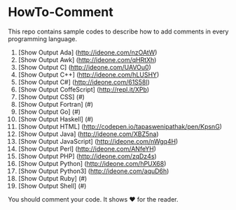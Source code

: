 HowTo-Comment
=============

This repo contains sample codes to describe how to add comments in every programming language.

1.  [Show Output Ada] (http://ideone.com/nzOAtW)
2.  [Show Output Awk] (http://ideone.com/qHRtXh)
3.  [Show Output C] (http://ideone.com/UAVOu0)
4.  [Show Output C++] (http://ideone.com/hLUSHY)
5.  [Show Output C#] (http://ideone.com/61S58l)
6.  [Show Output CoffeScript] (http://repl.it/XPb)
7.  [Show Output CSS] (#)
8.  [Show Output Fortran] (#)
9.  [Show Output Go] (#)
10. [Show Output Haskell] (#)
11. [Show Output HTML] (http://codepen.io/tapaswenipathak/pen/KpsnG)
12. [Show Output Java] (http://ideone.com/XBZ5na)
13. [Show Output JavaScript] (http://ideone.com/nWgq4H)
14. [Show Output Perl] (http://ideone.com/ANfeYH)
15. [Show Output PHP] (http://ideone.com/zqDz4s)
16. [Show Output Python] (http://ideone.com/hPUX68)
17. [Show Output Python3] (http://ideone.com/aquD6h)
18. [Show Output Ruby] (#)
19. [Show Output Shell] (#)


You should comment your code. It shows :heart: for the reader.

